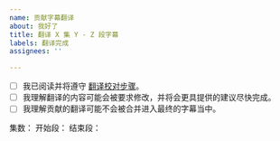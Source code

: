```yaml
---
name: 贡献字幕翻译
about: 我好了
title: 翻译 X 集 Y - Z 段字幕
labels: 翻译完成
assignees: ''

---
```


<!--
请在下面 [] 中的空格替换为 x 表示您已知晓并同意。

- [x] 示例，这就是如何用 x 表示同意
-->

- [ ] 我已阅读并将遵守 [翻译校对步骤](https://github.com/Apollonyan/CS193p-Developing-Apps-for-iOS-Spring-2020/blob/master/CONTRIBUTING.md)。
- [ ] 我理解翻译的内容可能会被要求修改，并将会更具提供的建议尽快完成。
- [ ] 我理解贡献的翻译可能不会被合并进入最终的字幕当中。

集数：
开始段：
结束段：
